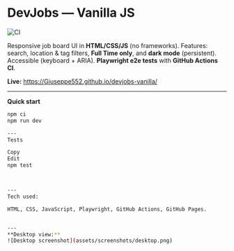 
# DevJobs — Vanilla JS
![CI](https://github.com/Giuseppe552/devjobs-vanilla/actions/workflows/ci.yml/badge.svg)

Responsive job board UI in **HTML/CSS/JS** (no frameworks). Features: search, location & tag filters, **Full Time only**, and **dark mode** (persistent). Accessible (keyboard + ARIA). **Playwright e2e tests** with **GitHub Actions CI**.

**Live:** https://Giuseppe552.github.io/devjobs-vanilla/

---

**Quick start**

```bash
npm ci
npm run dev

---
Tests

Copy
Edit
npm test



---
Tech used:

HTML, CSS, JavaScript, Playwright, GitHub Actions, GitHub Pages.


---
**Desktop view:**
![Desktop screenshot](assets/screenshots/desktop.png)

